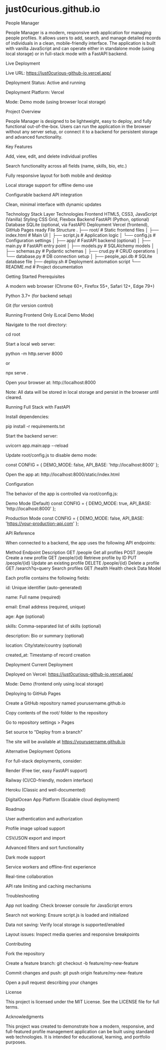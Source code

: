 # just0curious.github.io
People Manager

People Manager is a modern, responsive web application for managing people profiles. It allows users to add, search, and manage detailed records of individuals in a clean, mobile-friendly interface. The application is built with vanilla JavaScript and can operate either in standalone mode (using local storage) or in full-stack mode with a FastAPI backend.

Live Deployment

Live URL: https://just0curious-github-io.vercel.app/

Deployment Status: Active and running

Deployment Platform: Vercel

Mode: Demo mode (using browser local storage)

Project Overview

People Manager is designed to be lightweight, easy to deploy, and fully functional out-of-the-box. Users can run the application in the browser without any server setup, or connect it to a backend for persistent storage and advanced functionality.

Key Features

Add, view, edit, and delete individual profiles

Search functionality across all fields (name, skills, bio, etc.)

Fully responsive layout for both mobile and desktop

Local storage support for offline demo use

Configurable backend API integration

Clean, minimal interface with dynamic updates

Technology Stack
Layer	Technologies
Frontend	HTML5, CSS3, JavaScript (Vanilla)
Styling	CSS Grid, Flexbox
Backend	FastAPI (Python, optional)
Database	SQLite (optional, via FastAPI)
Deployment	Vercel (frontend), GitHub Pages ready
File Structure
.
├── root/                 # Static frontend files
│   ├── index.html        # Main UI
│   ├── script.js         # Application logic
│   └── config.js         # Configuration settings
│
├── app/                  # FastAPI backend (optional)
│   ├── main.py           # FastAPI entry point
│   ├── models.py         # SQLAlchemy models
│   ├── schemas.py        # Pydantic schemas
│   ├── crud.py           # CRUD operations
│   └── database.py       # DB connection setup
│
├── people_api.db         # SQLite database file
├── deploy.sh             # Deployment automation script
└── README.md             # Project documentation

Getting Started
Prerequisites

A modern web browser (Chrome 60+, Firefox 55+, Safari 12+, Edge 79+)

Python 3.7+ (for backend setup)

Git (for version control)

Running Frontend Only (Local Demo Mode)

Navigate to the root directory:

cd root


Start a local web server:

python -m http.server 8000


or

npx serve .


Open your browser at: http://localhost:8000

Note: All data will be stored in local storage and persist in the browser until cleared.

Running Full Stack with FastAPI

Install dependencies:

pip install -r requirements.txt


Start the backend server:

uvicorn app.main:app --reload


Update root/config.js to disable demo mode:

const CONFIG = {
    DEMO_MODE: false,
    API_BASE: 'http://localhost:8000'
};


Open the app at: http://localhost:8000/static/index.html

Configuration

The behavior of the app is controlled via root/config.js:

Demo Mode (Default)
const CONFIG = {
    DEMO_MODE: true,
    API_BASE: 'http://localhost:8000'
};

Production Mode
const CONFIG = {
    DEMO_MODE: false,
    API_BASE: 'https://your-production-api.com'
};

API Reference

When connected to a backend, the app uses the following API endpoints:

Method	Endpoint	Description
GET	/people	Get all profiles
POST	/people	Create a new profile
GET	/people/{id}	Retrieve profile by ID
PUT	/people/{id}	Update an existing profile
DELETE	/people/{id}	Delete a profile
GET	/search?q=query	Search profiles
GET	/health	Health check
Data Model

Each profile contains the following fields:

id: Unique identifier (auto-generated)

name: Full name (required)

email: Email address (required, unique)

age: Age (optional)

skills: Comma-separated list of skills (optional)

description: Bio or summary (optional)

location: City/state/country (optional)

created_at: Timestamp of record creation

Deployment
Current Deployment

Deployed on Vercel: https://just0curious-github-io.vercel.app/

Mode: Demo (frontend only using local storage)

Deploying to GitHub Pages

Create a GitHub repository named yourusername.github.io

Copy contents of the root/ folder to the repository

Go to repository settings > Pages

Set source to "Deploy from a branch"

The site will be available at https://yourusername.github.io

Alternative Deployment Options

For full-stack deployments, consider:

Render (Free tier, easy FastAPI support)

Railway (CI/CD-friendly, modern interface)

Heroku (Classic and well-documented)

DigitalOcean App Platform (Scalable cloud deployment)

Roadmap

User authentication and authorization

Profile image upload support

CSV/JSON export and import

Advanced filters and sort functionality

Dark mode support

Service workers and offline-first experience

Real-time collaboration

API rate limiting and caching mechanisms

Troubleshooting

App not loading: Check browser console for JavaScript errors

Search not working: Ensure script.js is loaded and initialized

Data not saving: Verify local storage is supported/enabled

Layout issues: Inspect media queries and responsive breakpoints

Contributing

Fork the repository

Create a feature branch:
git checkout -b feature/my-new-feature

Commit changes and push:
git push origin feature/my-new-feature

Open a pull request describing your changes

License

This project is licensed under the MIT License. See the LICENSE file for full terms.

Acknowledgments

This project was created to demonstrate how a modern, responsive, and full-featured profile management application can be built using standard web technologies. It is intended for educational, learning, and portfolio purposes.
